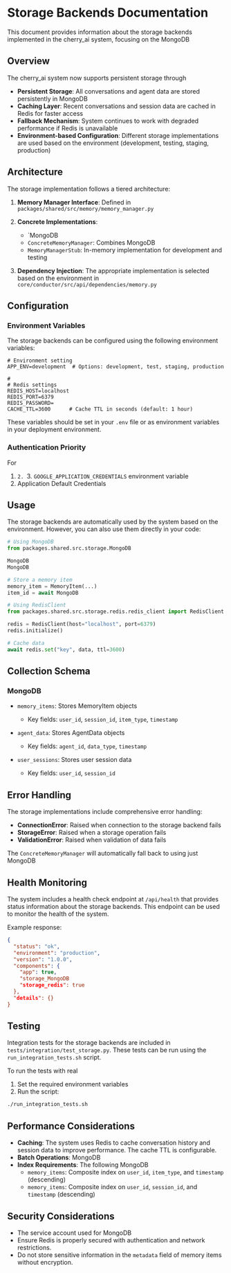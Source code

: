 # Storage Backends Documentation

This document provides information about the storage backends implemented in the cherry_ai system, focusing on the MongoDB

## Overview

The cherry_ai system now supports persistent storage through
- **Persistent Storage**: All conversations and agent data are stored persistently in MongoDB
- **Caching Layer**: Recent conversations and session data are cached in Redis for faster access
- **Fallback Mechanism**: System continues to work with degraded performance if Redis is unavailable
- **Environment-based Configuration**: Different storage implementations are used based on the environment (development, testing, staging, production)

## Architecture

The storage implementation follows a tiered architecture:

1. **Memory Manager Interface**: Defined in `packages/shared/src/memory/memory_manager.py`
2. **Concrete Implementations**:

   - `MongoDB
   - `ConcreteMemoryManager`: Combines MongoDB
   - `MemoryManagerStub`: In-memory implementation for development and testing

3. **Dependency Injection**: The appropriate implementation is selected based on the environment in `core/conductor/src/api/dependencies/memory.py`

## Configuration

### Environment Variables

The storage backends can be configured using the following environment variables:

```
# Environment setting
APP_ENV=development  # Options: development, test, staging, production

#
# Redis settings
REDIS_HOST=localhost
REDIS_PORT=6379
REDIS_PASSWORD=
CACHE_TTL=3600      # Cache TTL in seconds (default: 1 hour)
```

These variables should be set in your `.env` file or as environment variables in your deployment environment.

### Authentication Priority

For
1. `2. `3. `GOOGLE_APPLICATION_CREDENTIALS` environment variable
4. Application Default Credentials

## Usage

The storage backends are automatically used by the system based on the environment. However, you can also use them directly in your code:

```python
# Using MongoDB
from packages.shared.src.storage.MongoDB

MongoDB
MongoDB

# Store a memory item
memory_item = MemoryItem(...)
item_id = await MongoDB

# Using RedisClient
from packages.shared.src.storage.redis.redis_client import RedisClient

redis = RedisClient(host="localhost", port=6379)
redis.initialize()

# Cache data
await redis.set("key", data, ttl=3600)
```

## Collection Schema

### MongoDB

- `memory_items`: Stores MemoryItem objects

  - Key fields: `user_id`, `session_id`, `item_type`, `timestamp`

- `agent_data`: Stores AgentData objects

  - Key fields: `agent_id`, `data_type`, `timestamp`

- `user_sessions`: Stores user session data
  - Key fields: `user_id`, `session_id`

## Error Handling

The storage implementations include comprehensive error handling:

- **ConnectionError**: Raised when connection to the storage backend fails
- **StorageError**: Raised when a storage operation fails
- **ValidationError**: Raised when validation of data fails

The `ConcreteMemoryManager` will automatically fall back to using just MongoDB

## Health Monitoring

The system includes a health check endpoint at `/api/health` that provides status information about the storage backends. This endpoint can be used to monitor the health of the system.

Example response:

```json
{
  "status": "ok",
  "environment": "production",
  "version": "1.0.0",
  "components": {
    "app": true,
    "storage_MongoDB
    "storage_redis": true
  },
  "details": {}
}
```

## Testing

Integration tests for the storage backends are included in `tests/integration/test_storage.py`. These tests can be run using the `run_integration_tests.sh` script.

To run the tests with real
1. Set the required environment variables
2. Run the script:

```bash
./run_integration_tests.sh
```

## Performance Considerations

- **Caching**: The system uses Redis to cache conversation history and session data to improve performance. The cache TTL is configurable.
- **Batch Operations**: MongoDB
- **Index Requirements**: The following MongoDB
  - `memory_items`: Composite index on `user_id`, `item_type`, and `timestamp` (descending)
  - `memory_items`: Composite index on `user_id`, `session_id`, and `timestamp` (descending)

## Security Considerations

- The service account used for MongoDB
- Ensure Redis is properly secured with authentication and network restrictions.
- Do not store sensitive information in the `metadata` field of memory items without encryption.
